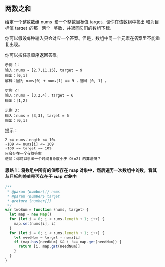 ## 两数之和

给定一个整数数组 nums  和一个整数目标值 target，请你在该数组中找出 和为目标值 target  的那   两个   整数，并返回它们的数组下标。

你可以假设每种输入只会对应一个答案。但是，数组中同一个元素在答案里不能重复出现。

你可以按任意顺序返回答案。



```
示例 1：
输入：nums = [2,7,11,15], target = 9
输出：[0,1]
解释：因为 nums[0] + nums[1] == 9 ，返回 [0, 1] 。

示例 2：
输入：nums = [3,2,4], target = 6
输出：[1,2]

示例 3：
输入：nums = [3,3], target = 6
输出：[0,1]
```

提示：

```
2 <= nums.length <= 104
-109 <= nums[i] <= 109
-109 <= target <= 109
只会存在一个有效答案
进阶：你可以想出一个时间复杂度小于 O(n2) 的算法吗？
```

#### 思路 1：将数组中所有的值都存在 map 对象中，然后遍历一次数组中的数，看其与目标的差值是否存在于 map 对象中

```javascript
/**
 * @param {number[]} nums
 * @param {number} target
 * @return {number[]}
 */
var twoSum = function (nums, target) {
  let map = new Map()
  for (let i = 0; i < nums.length + 1; i++) {
    map.set(nums[i], i)
  }
  for (let i = 0; i < nums.length + 1; i++) {
    let needNum = target - nums[i]
    if (map.has(needNum) && i !== map.get(needNum)) {
      return [i, map.get(needNum)]
    }
  }
}
```
